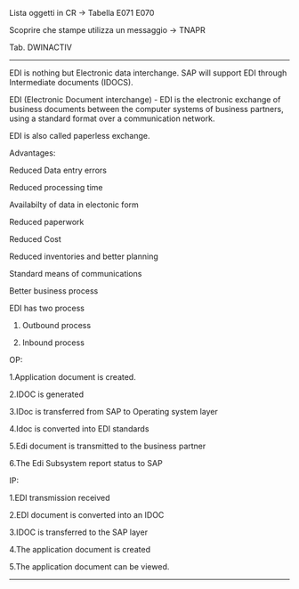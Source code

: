 Lista oggetti in CR -> Tabella E071 E070

Scoprire che stampe utilizza un messaggio -> TNAPR 

Tab. DWINACTIV

*********************************
EDI is nothing but Electronic data interchange. SAP will support EDI through Intermediate documents (IDOCS).

EDI (Electronic Document interchange) - EDI is the electronic exchange of business documents between the computer systems of business partners, using a standard format over a communication network.

EDI is also called paperless exchange.

Advantages:

Reduced Data entry errors

Reduced processing time

Availabilty of data in electonic form

Reduced paperwork

Reduced Cost

Reduced inventories and better planning

Standard means of communications

Better business process

EDI has two process

1. Outbound process

2. Inbound process

OP:

1.Application document is created.

2.IDOC is generated

3.IDoc is transferred from SAP to Operating system layer

4.Idoc is converted into EDI standards

5.Edi document is transmitted to the business partner

6.The Edi Subsystem report status to SAP

IP:

1.EDI transmission received

2.EDI document is converted into an IDOC

3.IDOC is transferred to the SAP layer

4.The application document is created

5.The application document can be viewed.
****************************************************************
